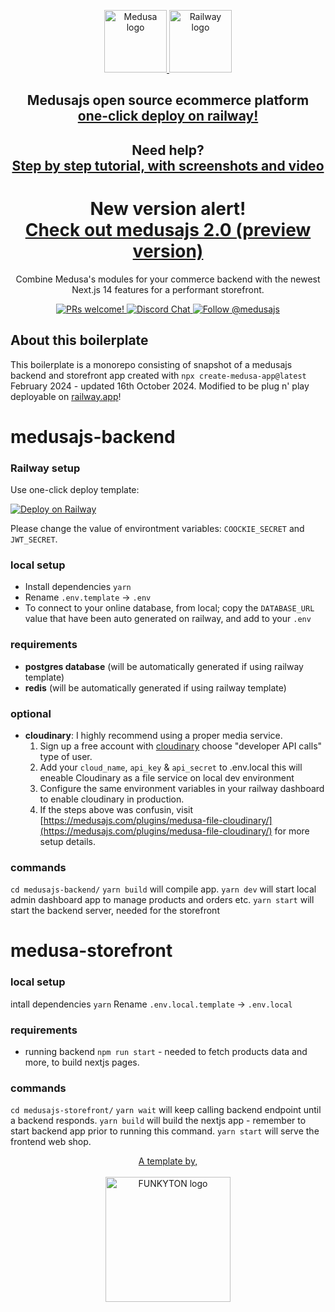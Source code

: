 <p align="center">
  <a href="https://www.medusajs.com">
    <picture>
      <source media="(prefers-color-scheme: dark)" srcset="https://user-images.githubusercontent.com/59018053/229103275-b5e482bb-4601-46e6-8142-244f531cebdb.svg">
      <source media="(prefers-color-scheme: light)" srcset="https://user-images.githubusercontent.com/59018053/229103726-e5b529a3-9b3f-4970-8a1f-c6af37f087bf.svg">
      <img alt="Medusa logo" src="https://user-images.githubusercontent.com/59018053/229103726-e5b529a3-9b3f-4970-8a1f-c6af37f087bf.svg" width=100>
    </picture>
  </a>
  <a href="https://railway.app/template/QvfPwp?referralCode=-Yg50p">
    <picture>
      <source media="(prefers-color-scheme: dark)" srcset="https://railway.app/brand/logo-light.svg">
      <source media="(prefers-color-scheme: light)" srcset="https://railway.app/brand/logo-dark.svg">
      <img alt="Railway logo" src="https://railway.app/brand/logo-light.svg" width=100>
    </picture>
  </a>
</p>

<h2 align="center">
  Medusajs open source ecommerce platform<br>
  <a href="https://railway.app/template/QvfPwp?referralCode=-Yg50p">one-click deploy on railway!</a>
</h2>

<h2 align="center">
  Need help?<br>
  <a href="https://funkyton.com/medusajs-free-fully-open-source-ecommerce-solution/">Step by step tutorial, with screenshots and video</a>
</h2>

<h1 align="center">
  New version alert!<br>
  <a href="https://github.com/rpuls/medusajs-2.0-for-railway-boilerplate">Check out medusajs 2.0 (preview version)</a>
</h1>



<p align="center">
Combine Medusa's modules for your commerce backend with the newest Next.js 14 features for a performant storefront.</p>

<p align="center">
  <a href="https://github.com/medusajs/medusa/blob/master/CONTRIBUTING.md">
    <img src="https://img.shields.io/badge/PRs-welcome-brightgreen.svg?style=flat" alt="PRs welcome!" />
  </a>
  <a href="https://discord.gg/xpCwq3Kfn8">
    <img src="https://img.shields.io/badge/chat-on%20discord-7289DA.svg" alt="Discord Chat" />
  </a>
  <a href="https://twitter.com/intent/follow?screen_name=medusajs">
    <img src="https://img.shields.io/twitter/follow/medusajs.svg?label=Follow%20@medusajs" alt="Follow @medusajs" />
  </a>
</p>

## About this boilerplate
This boilerplate is a monorepo consisting of snapshot of a medusajs backend and storefront app created with `npx create-medusa-app@latest` February 2024 - updated 16th October 2024. Modified to be plug n' play deployable on [railway.app](https://railway.app?referralCode=-Yg50p)!


# medusajs-backend

### Railway setup
Use one-click deploy template:

[![Deploy on Railway](https://railway.app/button.svg)](https://railway.app/template/QvfPwp?referralCode=-Yg50p)

Please change the value of environtment variables: `COOCKIE_SECRET` and `JWT_SECRET`.

### local setup
- Install dependencies `yarn`
- Rename `.env.template` ->  `.env`
- To connect to your online database, from local; copy the `DATABASE_URL` value that have been auto generated on railway, and add to your `.env`

### requirements
- **postgres database** (will be automatically generated if using railway template)
- **redis** (will be automatically generated if using railway template)

### optional
 - **cloudinary**: I highly recommend using a proper media service.
   1. Sign up a free account with [cloudinary](https://cloudinary.com/invites/lpov9zyyucivvxsnalc5/yhlpdo1vaw2mq1la0nks?t=default) choose "developer API calls" type of user.
   2. Add your `cloud_name`, `api_key` & `api_secret` to .env.local this will eneable Cloudinary as a file service on local dev environment
   3. Configure the same environment variables in your railway dashboard to enable cloudinary in production.
   4. If the steps above was confusin, visit [https://medusajs.com/plugins/medusa-file-cloudinary/](https://medusajs.com/plugins/medusa-file-cloudinary/) for more setup details. 

### commands
`cd medusajs-backend/`
`yarn build` will compile app.
`yarn dev` will start local admin dashboard app to manage products and orders etc.
`yarn start` will start the backend server, needed for the storefront

# medusa-storefront

### local setup
intall dependencies `yarn`
Rename `.env.local.template` ->  `.env.local`

### requirements
- running backend `npm run start` - needed to fetch products data and more, to build nextjs pages.

### commands
`cd medusajs-storefront/`
`yarn wait` will keep calling backend endpoint until a backend responds.
`yarn build` will build the nextjs app - remember to start backend app prior to running this command.
`yarn start` will serve the frontend web shop.


<p align="center">
  <a href="https://funkyton.com/">
    A template by,
    <br><br>
    <picture>
      <img alt="FUNKYTON logo" src="https://res-5.cloudinary.com/hczpmiapo/image/upload/q_auto/v1/ghost-blog-images/funkyton-logo.png" width=200>
    </picture>
  </a>
</p>

<!--triger-test>
